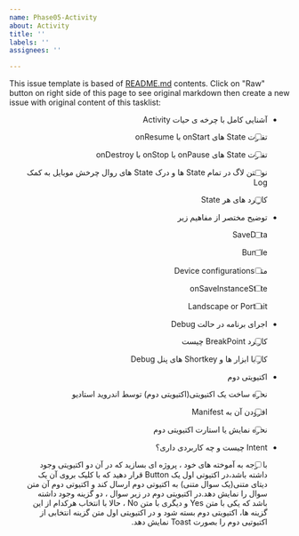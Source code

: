 ```yaml
---
name: Phase05-Activity
about: Activity
title: ''
labels: ''
assignees: ''

---
```


This issue template is based of [README.md](README.md) contents.
Click on "Raw" button on right side of this page to see original markdown then create a new issue with original content of this tasklist:

 <div dir="rtl" align='right'>

- آشنایی کامل با چرخه ی حیات Activity 

- [ ] تفاوت State های onStart با onResume 

- [ ] تفاوت State های onPause با onStop با onDestroy 

- [ ] نوشتن لاگ در تمام State ها و درک State های روال چرخش موبایل به کمک Log 

- [ ] کاربرد های هر State  

- توضیح مختصر از مفاهیم زیر 

- [ ]  SaveData 

- [ ]  Bundle 

- [ ]  متد Device configurations 

- [ ]  onSaveInstanceState 

- [ ]  Landscape or Portrait 

- اجرای برنامه در حالت Debug 

- [ ]  کاربرد BreakPoint چیست 

- [ ]  کار با ابزار ها و Shortkey های پنل Debug 

- اکتیویتی دوم 

- [ ] نحوه ساخت یک اکتیویتی(اکتیویتی دوم) توسط اندروید استادیو 

- [ ] افزودن آن به Manifest 

- [ ] نحوه نمایش یا استارت اکتیویتی دوم 

-  Intent چیست و چه کاربردی داری؟ 

- [ ] با توجه به آموخته های خود ، پروژه ای بسازید که در آن دو اکتیویتی وجود داشته باشد،در اکتیوتی اول یک Button قرار دهید که با کلیک بروی آن یک دیتای متنی(یک سوال متنی) به اکتیوتی دوم ارسال کند و اکتیوتی دوم آن متن سوال را نمایش دهد.در اکتیویتی دوم در زیر سوال ، دو گزینه وجود داشته باشد که یکی با متن Yes و دیگری با متن No ، حالا با انتخاب هرکدام از این گزینه ها، اکتیویتی دوم بسته شود و در اکتیویتی اول متن گزینه انتخابی از اکتیوتیی دوم را بصورت Toast نمایش دهد. 
    
    </div>
